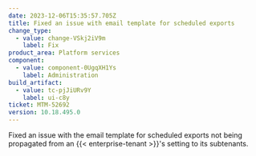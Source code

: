 ```yaml
---
date: 2023-12-06T15:35:57.705Z
title: Fixed an issue with email template for scheduled exports
change_type:
  - value: change-VSkj2iV9m
    label: Fix
product_area: Platform services
component:
  - value: component-0UgqXH1Ys
    label: Administration
build_artifact:
  - value: tc-pjJiURv9Y
    label: ui-c8y
ticket: MTM-52692
version: 10.18.495.0
---
```

Fixed an issue with the email template for scheduled exports not being propagated from an {{< enterprise-tenant >}}'s setting to its subtenants.
